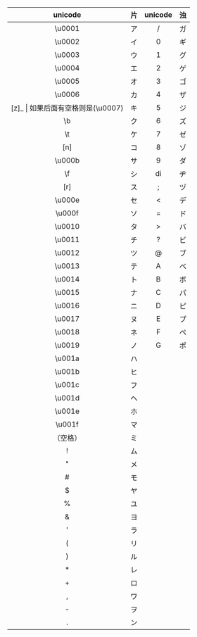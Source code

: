 |               unicode               |  片  | unicode |  浊  |
| :---------------------------------: | :--: | :-----: | :--: |
|               \u0001                |  ア  |    /    |  ガ  |
|               \u0002                |  イ  |    0    |  ギ  |
|               \u0003                |  ウ  |    1    |  グ  |
|               \u0004                |  エ  |    2    |  ゲ  |
|               \u0005                |  オ  |    3    |  ゴ  |
|               \u0006                |  カ  |    4    |  ザ  |
| [z]_  \| 如果后面有空格则是(\u0007) |  キ  |    5    |  ジ  |
|                 \b                  |  ク  |    6    |  ズ  |
|                 \t                  |  ケ  |    7    |  ゼ  |
|                 [n]                 |  コ  |    8    |  ゾ  |
|               \u000b                |  サ  |    9    |  ダ  |
|                 \f                  |  シ  |   di    |  ヂ  |
|                 [r]                 |  ス  |    ;    |  ヅ  |
|               \u000e                |  セ  |    <    |  デ  |
|               \u000f                |  ソ  |    =    |  ド  |
|               \u0010                |  タ  |    >    |  バ  |
|               \u0011                |  チ  |    ?    |  ビ  |
|               \u0012                |  ツ  |    @    |  ブ  |
|               \u0013                |  テ  |    A    |  ベ  |
|               \u0014                |  ト  |    B    |  ボ  |
|               \u0015                |  ナ  |    C    |  パ  |
|               \u0016                |  ニ  |    D    |  ピ  |
|               \u0017                |  ヌ  |    E    |  プ  |
|               \u0018                |  ネ  |    F    |  ペ  |
|               \u0019                |  ノ  |    G    |  ポ  |
|               \u001a                |  ハ  |         |      |
|               \u001b                |  ヒ  |         |      |
|               \u001c                |  フ  |         |      |
|               \u001d                |  ヘ  |         |      |
|               \u001e                |  ホ  |         |      |
|               \u001f                |  マ  |         |      |
|              （空格）               |  ミ  |         |      |
|                  !                  |  ム  |         |      |
|                 \"                  |  メ  |         |      |
|                  #                  |  モ  |         |      |
|                  $                  |  ヤ  |         |      |
|                  %                  |  ユ  |         |      |
|                  &                  |  ヨ  |         |      |
|                  '                  |  ラ  |         |      |
|                  (                  |  リ  |         |      |
|                  )                  |  ル  |         |      |
|                  *                  |  レ  |         |      |
|                  +                  |  ロ  |         |      |
|                  ,                  |  ワ  |         |      |
|                  -                  |  ヲ  |         |      |
|                  .                  |  ン  |         |      |